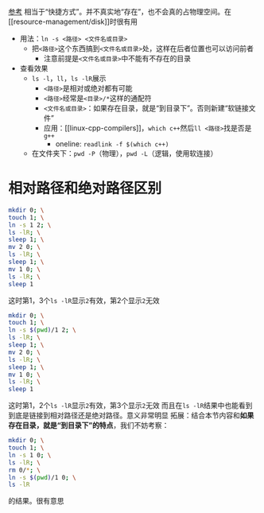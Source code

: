 [参考](https://www.cnblogs.com/sueyyyy/p/10985443.html#:~:text=%E8%BD%AF%E8%BF%9E%E6%8E%A5%E6%98%AFlinux%E4%B8%AD%E4%B8%80%E4%B8%AA%E5%B8%B8%E7%94%A8%E5%91%BD%E4%BB%A4%EF%BC%8C%E5%AE%83%E7%9A%84%E5%8A%9F%E8%83%BD%E6%98%AF%E4%B8%BA%E6%9F%90%E4%B8%80%E4%B8%AA%E6%96%87%E4%BB%B6%E5%9C%A8%E5%8F%A6%E5%A4%96%E4%B8%80%E4%B8%AA%E4%BD%8D%E7%BD%AE%E5%BB%BA%E7%AB%8B%E4%B8%80%E4%B8%AA%E5%90%8C%E4%B8%8D%E7%9A%84%E9%93%BE%E6%8E%A5%E3%80%82%20%E5%85%B7%E4%BD%93%E7%94%A8%E6%B3%95%E6%98%AF%EF%BC%9Aln,-s%20%E6%BA%90%E6%96%87%E4%BB%B6%20%E7%9B%AE%E6%A0%87%E6%96%87%E4%BB%B6%E3%80%82?msclkid=1460c2dacf4711ecb7492bf79d0a5a55)
相当于“快捷方式”。并不真实地“存在”，也不会真的占物理空间。在[[resource-management/disk]]时很有用
- 用法：`ln -s <路径> <文件名或目录>`
  - 把`<路径>`这个东西搞到`<文件名或目录>`处，这样在后者位置也可以访问前者
    - 注意前提是`<文件名或目录>`中不能有不存在的目录
- 查看效果
  - `ls -l`，`ll`，`ls -lR`展示
    - `<路径>`是相对或绝对都有可能
    - `<路径>`经常是`<目录>/*`这样的通配符
    - `<文件名或目录>`：如果存在目录，就是“到目录下”。否则新建“软链接文件”
    - 应用：[[linux-cpp-compilers]]，`which c++`然后`ll <路径>`找是否是`g++`
      - oneline: `readlink -f $(which c++)`
  - 在文件夹下：`pwd -P`（物理），`pwd -L`（逻辑，使用软连接）

# 相对路径和绝对路径区别
```sh
mkdir 0; \
touch 1; \
ln -s 1 2; \
ls -lR; \
sleep 1; \
mv 2 0; \
ls -lR; \
sleep 1; \
mv 1 0; \
ls -lR; \
sleep 1
```
这时第1，3个`ls -lR`显示`2`有效，第2个显示`2`无效

```sh
mkdir 0; \
touch 1; \
ln -s $(pwd)/1 2; \
ls -lR; \
sleep 1; \
mv 2 0; \
ls -lR; \
sleep 1; \
mv 1 0; \
ls -lR; \
sleep 1
```
这时第1，2个`ls -lR`显示`2`有效，第3个显示`2`无效
而且在`ls -lR`结果中也能看到到底是链接到相对路径还是绝对路径。意义非常明显
拓展：结合本节内容和**如果存在目录，就是“到目录下”的特点**，我们不妨考察：
```sh
mkdir 0; \
touch 1; \
ln -s 1 0; \
ls -lR; \
rm 0/*; \
ln -s $(pwd)/1 0; \
ls -lR
```
的结果。很有意思